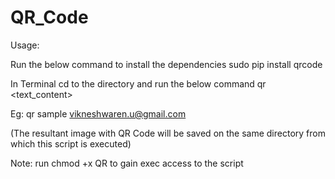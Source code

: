 QR_Code
=======
Usage: 

Run the below command to install the dependencies
  sudo pip install qrcode

In Terminal cd to the directory and run the below command 
qr <filename> <text_content> 

Eg: qr sample vikneshwaren.u@gmail.com

(The resultant image with QR Code will be saved on the same directory from which this script is executed)

Note: run chmod +x QR to gain exec access to the script
